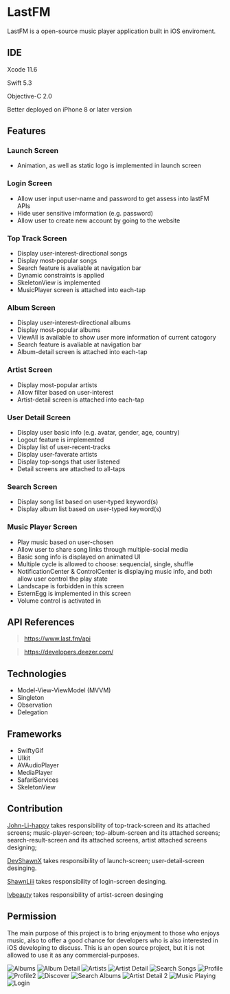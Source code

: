 # LastFM
LastFM is a open-source music player application built in iOS enviroment.

## IDE
Xcode 11.6

Swift 5.3

Objective-C 2.0

Better deployed on iPhone 8 or later version

## Features
### Launch Screen
 - Animation, as well as static logo is implemented in launch screen
### Login Screen
 - Allow user input user-name and password to get assess into lastFM APIs
 - Hide user sensitive imformation (e.g. password)
 - Allow user to create new account by going to the website
### Top Track Screen
 - Display user-interest-directional songs
 - Display most-popular songs
 - Search feature is avaliable at navigation bar
 - Dynamic constraints is applied
 - SkeletonView is implemented
 - MusicPlayer screen is attached into each-tap
### Album Screen
 - Display user-interest-directional albums
 - Display most-popular albums
 - ViewAll is available to show user more information of current catogory
 - Search feature is avaliable at navigation bar
 - Album-detail screen is attached into each-tap
### Artist Screen
 - Display most-popular artists
 - Allow filter based on user-interest
 - Artist-detail screen is attached into each-tap
### User Detail Screen
 - Display user basic info (e.g. avatar, gender, age, country)
 - Logout feature is implemented 
 - Display list of user-recent-tracks
 - Display user-faverate artists
 - Display top-songs that user listened
 - Detail screens are attached to all-taps
### Search Screen
 - Display song list based on user-typed keyword(s)
 - Display album list based on user-typed keyword(s)
### Music Player Screen
 - Play music based on user-chosen
 - Allow user to share song links through multiple-social media
 - Basic song info is displayed on animated UI
 - Multiple cycle is allowed to choose: sequencial, single, shuffle
 - NotificationCenter & ControlCenter is displaying music info, and both allow user control the play state
 - Landscape is forbidden in this screen
 - EsternEgg is implemented in this screen
 - Volume control is activated in
## API References

> https://www.last.fm/api

> https://developers.deezer.com/

## Technologies
- Model-View-ViewModel (MVVM)
- Singleton
- Observation
- Delegation

## Frameworks
- SwiftyGif
- UIkit
- AVAudioPlayer
- MediaPlayer
- SafariServices
- SkeletonView

## Contribution
[John-Li-happy](https://github.com/John-Li-happy) takes responsibility of top-track-screen and its attached screens; music-player-screen; top-album-screen and its attached screens; search-result-screen and its attached screens, artist attached screens designing;

[DevShawnX](https://github.com/DevShawnX) takes responsibility of launch-screen; user-detail-screen desinging.

[ShawnLiii](https://github.com/ShawnLiii) takes responsibility of login-screen desinging.

[lvbeauty](https://github.com/lvbeauty) takes responsibility of artist-screen desinging

## Permission

The main purpose of this project is to bring enjoyment to those who enjoys music, also to offer a good chance for developers who is also interested in iOS developing to discuss. This is an open source project, but it is not allowed to use it as any commercial-purposes.

![Albums](https://user-images.githubusercontent.com/63318597/98055007-7d8f9480-1e0a-11eb-8859-e1132ec8f913.jpeg)
![Album Detail](https://user-images.githubusercontent.com/63318597/98055010-7e282b00-1e0a-11eb-8aca-769728a5e124.jpeg)
![Artists](https://user-images.githubusercontent.com/63318597/98055013-7ec0c180-1e0a-11eb-9d61-0cdfc04fea26.jpeg)
![Artist Detail](https://user-images.githubusercontent.com/63318597/98055015-7ec0c180-1e0a-11eb-8713-02aa41ff6ec3.jpeg)
![Search Songs](https://user-images.githubusercontent.com/63318597/98055016-7f595800-1e0a-11eb-8ba3-be98ab21ac3f.jpeg)
![Profile](https://user-images.githubusercontent.com/63318597/98055017-7ff1ee80-1e0a-11eb-9674-10305506b9ef.jpeg)
![Profile2](https://user-images.githubusercontent.com/63318597/98055019-7ff1ee80-1e0a-11eb-9eb5-2f2ee94a570e.jpeg)
![Discover](https://user-images.githubusercontent.com/63318597/98055020-7ff1ee80-1e0a-11eb-9f49-852646e4ca0b.jpeg)
![Search Albums](https://user-images.githubusercontent.com/63318597/98055021-808a8500-1e0a-11eb-9d22-a8bae740257a.jpeg)
![Artist Detail 2](https://user-images.githubusercontent.com/63318597/98055023-808a8500-1e0a-11eb-9c7d-3b5d878de20e.jpeg)
![Music Playing](https://user-images.githubusercontent.com/63318597/98055024-808a8500-1e0a-11eb-971f-44c3b243d7e2.jpeg)
![Login](https://user-images.githubusercontent.com/63318597/98055025-81231b80-1e0a-11eb-8f99-742e2b129b9e.jpeg)
